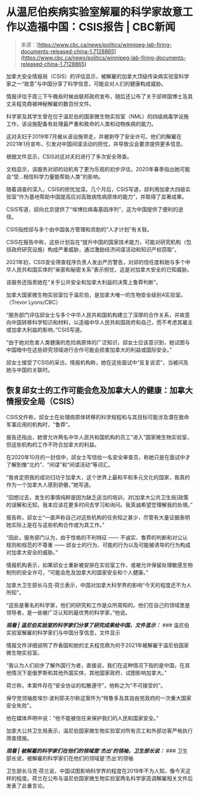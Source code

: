 <!--yml

category: 未分类

date: 2024-05-27 14:31:22

-->

# 从温尼伯疾病实验室解雇的科学家故意工作以造福中国：CSIS报告 | CBC新闻

> 来源：[https://www.cbc.ca/news/politics/winnipeg-lab-firing-documents-released-china-1.7128865](https://www.cbc.ca/news/politics/winnipeg-lab-firing-documents-released-china-1.7128865)

加拿大安全情报局（CSIS）的评估显示，被解雇的加拿大顶级传染病实验室科学家之一“故意”与中国分享了科学信息，可能会对人们的健康构成威胁。

情报评估于周三下午晚些时候由联邦政府发布，随后还公布了关于邱祥国博士及其丈夫程克鼎被神秘解雇的数百份文件。

科学家及其学生曾在位于温尼伯的国家微生物实验室（NML）的四级病毒学设施工作，该设施配备有处理最严重和致命的人类和动物疾病的能力。

这对夫妇于2019年7月被从该设施带走，并被剥夺了安全许可。他们的解雇在2021年1月宣布，引发对中国间谍活动的担忧，并导致议会要求提供更多信息。

根据文件显示，CSIS对这对夫妇进行了多次安全筛查。

文档显示，该服务对邱的动机有了更为乐观的初步评估，2020年春季指出她可能会“受...相信科学力量能帮助人类”的影响。

随着调查的深入，CSIS的担忧加深。几个月后，CSIS写道，邱利用加拿大四级实验室“作为基地帮助中国提高应对高致病性病原体的能力”，并取得了显著成果。

CSIS写道，邱向北京提供了“埃博拉病毒基因序列”，这为中国提供了便利的途径。

CSIS指控邱与多个由中国各方管理和资助的“人才计划”有关联。

CSIS在报告中称，这些计划旨在“提升中国的国家技术能力，可能对研究机构（包括政府研究设施）构成严重威胁，通过激励经济间谍活动和知识产权窃取”。

2021年初，CSIS安全筛查程序负责人发出严厉警告，对邱的信任度和她与多个中华人民共和国实体的“亲密和秘密关系”表示担忧，这是对加拿大安全的已知威胁。

该服务还指责她在“关乎公共安全和加拿大利益的决策上鲁莽判断”。

加拿大国家微生物实验室位于温尼伯，是加拿大唯一的生物安全级别4实验室。（Trevor Lyons/CBC）

“服务部门评估邱女士与多个中华人民共和国机构建立了深厚的合作关系，并故意向中国转移科学知识和材料，以造福中华人民共和国政府和自己，而不考虑其雇主或加拿大利益的影响，”CSIS写道。

“由于她对危害人类健康的危险病原体的广泛知识，邱女士应该意识到，她试图与中国暗中在这些研究领域进行合作可能会损害加拿大的利益或国际安全。”

邱女士接受了CSIS的采访。情报机构称，她在这些面试中“反复说谎”，当被问及她与中国的关联时。

## 恢复邱女士的工作可能会危及加拿大人的健康：加拿大情报安全局（CSIS）

CSIS文件称，邱女士在处理病原体转移的科学规程和与其目标可能涉及潜在致命军事应用的机构时，“鲁莽”。

报告还指出，她曾允许两名中华人民共和国机构的员工“进入”国家微生物实验室，但这些机构的工作不符合加拿大的利益。

在2020年10月的一封信中，邱女士写信给一名安全审查员，称她只是在面试中才了解到像“北约”、“间谍”和“间谍活动”等词汇。

“我肯定把我的成功归功于加拿大，这个世界上最和平和多元文化的国家，我真的作为一个加拿大人感到骄傲，”她写道。

“回想过去，发生的事情纯粹是因为缺乏适当的培训，对[加拿大公共卫生局]政策的误解和无知，我本应该花更多时间去学习和询问。我真诚希望您理解我的处境。”

报告称，邱女士“一直声称自己对这些机构的任务知之甚少，尽管有大量证据表明她实际上是在与这些机构合作或为其工作。”

“因此，服务部门认为，由于性格的不利特征 —— 不诚实、鲁莽的判断和对公认规则和规范的不尊重 —— 邱女士的行为、可能的行为以及可能被诱导的行为构成对加拿大安全的威胁。”

情报机构表示，如果邱女士重新被安排在实验室工作，或被允许保留处理敏感生物制剂的安全许可，“可能会危及加拿大的国家安全和个人健康。”

加拿大卫生部长马克·荷兰表示，中国对加拿大科学界的影响“今天的程度还不为人所知”。

“这些是著名的科学家，他们的研究和工作是众所周知的。他们在自己的领域里是领导者，是一些被广泛认知的最优秀的科学家，”他说。

***观看 | 温尼伯实验室的科学家们分享了研究成果给中国，文件显示：***  ### 温尼伯实验室解雇的科学家们与中国分享信息，文件显示

情报文件详细说明了乔香国和她的丈夫程克鼎为何于2021年被解雇于温尼伯国家微生物实验室。

“我认为人们初步了解外国行为者，直接说，我们在这种情况下指的是中国，在其他情况下是俄罗斯和其他外国实体，其他国家政府，试图影响加拿大。”

荷兰称，本案件存在“安全协议的松散遵守”，他称之为“不可接受的”。

保守党领袖皮埃尔·波利耶夫尔称这案件为“特鲁多及其自由党政府的一次重大国家安全失败”。

他在媒体声明中说：“他不能被信任来保护我们的人民和国家安全。”

加拿大公共卫生局表示，温尼伯国家微生物实验室对所有员工和外部访客严格执行筛查措施。

***观看 | 被解雇的科学家们在他们的领域是‘杰出’的领袖，卫生部长说：*** ### 卫生部长说，被解雇的科学家们在他们的领域是‘杰出’的领袖

卫生部长马克·荷兰说，中国试图影响科学界的程度在2019年不为人知，像今天这样的程度。荷兰在公布与温尼伯国家微生物实验室两名科学家高调解雇相关文件后发表了此番言论。
